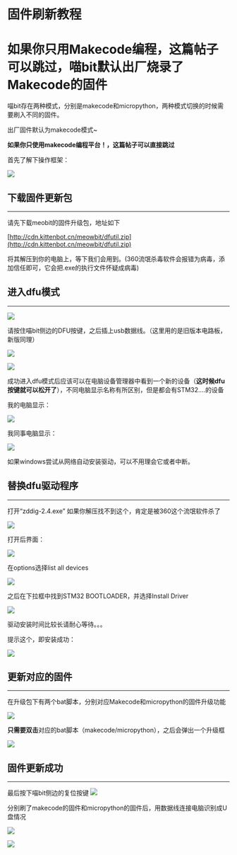 # 固件刷新教程

如果你只用Makecode编程，这篇帖子可以跳过，喵bit默认出厂烧录了Makecode的固件
=======

喵bit存在两种模式，分别是makecode和micropython，两种模式切换的时候需要刷入不同的固件。

出厂固件默认为makecode模式~

**如果你只使用makecode编程平台！，这篇帖子可以直接跳过**

首先了解下操作框架：

![](./image/c01_11.png)

## 下载固件更新包

---

请先下载meobit的固件升级包，地址如下

[http://cdn.kittenbot.cn/meowbit/dfutil.zip](http://cdn.kittenbot.cn/meowbit/dfutil.zip)

将其解压到你的电脑上，等下我们会用到。(360流氓杀毒软件会报错为病毒，添加信任即可，它会把.exe的执行文件怀疑成病毒)

## 进入dfu模式

---

![](./image/c01_18.png)

请按住喵bit侧边的DFU按键，之后插上usb数据线。（这里用的是旧版本电路板，新版同理）

![](./image/c01_16.png)

![](./image/01.gif)

成功进入dfu模式后应该可以在电脑设备管理器中看到一个新的设备（**这时候dfu按键就可以松开了**），不同电脑显示名称有所区别，但是都会有STM32....的设备

我的电脑显示：

![](./image/c01_01.png)

我同事电脑显示：

![](./image/c01_07.png)

如果windows尝试从网络自动安装驱动，可以不用理会它或者中断。

## 替换dfu驱动程序

---

打开“zddig-2.4.exe” 如果你解压找不到这个，肯定是被360这个流氓软件杀了

![](./image/c01_08.png)

打开后界面：

![](./image/c01_02.png)

在options选择list all devices

![](./image/c01_03.png)

之后在下拉框中找到STM32 BOOTLOADER，并选择Install Driver

![](./image/c01_04.png)

驱动安装时间比较长请耐心等待。。。

提示这个，即安装成功：

![](./image/c01_09.png)

## 更新对应的固件

---

在升级包下有两个bat脚本，分别对应Makecode和micropython的固件升级功能

![](./image/c01_05.png)

**只需要双击**对应的bat脚本（makecode/micropython），之后会弹出一个升级框

![](./image/c01_06.png)

## 固件更新成功

---
最后按下喵bit侧边的复位按键
![](./image/c01_17.png)

分别刷了makecode的固件和micropython的固件后，用数据线连接电脑识别成U盘情况

![](./image/c01_12.png)

![](./image/c01_10.png)

